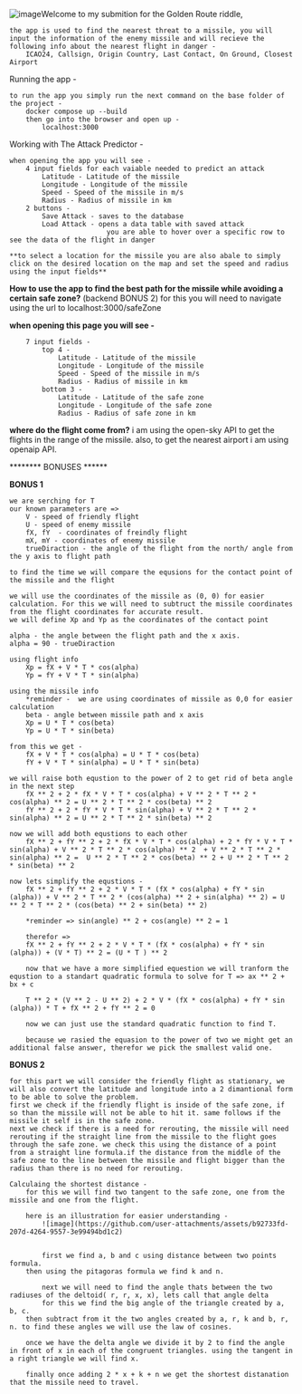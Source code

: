 ![image](https://github.com/user-attachments/assets/af25de27-5328-4839-82d7-7b55f0c41417)Welcome to my submition for the Golden Route riddle, 

 	the app is used to find the nearest threat to a missile, you will input the information of the enemy missile and will recieve the following info about the nearest flight in danger -
  		ICAO24, Callsign, Origin Country, Last Contact, On Ground, Closest Airport

Running the app - 

	to run the app you simply run the next command on the base folder of the project - 
		docker compose up --build
    	then go into the browser and open up - 
        	localhost:3000

Working with The Attack Predictor - 

    when opening the app you will see - 
		4 input fields for each vaiable needed to predict an attack
  			Latitude - Latitude of the missile
	 		Longitude - Longitude of the missile
			Speed - Speed of the missile in m/s
   			Radius - Radius of missile in km
	  	2 buttons - 
			Save Attack - saves to the database
   			Load Attack - opens a data table with saved attack
	  					  	you are able to hover over a specific row to see the data of the flight in danger
		   
	**to select a location for the missile you are also abale to simply click on the desired location on the map and set the speed and radius using the input fields**
	 
**How to use the app to find the best path for the missile while avoiding a certain safe zone?**  (backend BONUS 2)
	for this you will need to navigate using the url to  localhost:3000/safeZone

   **when opening this page you will see -**

	 	7 input fields -
   			top 4 - 
				Latitude - Latitude of the missile
		 		Longitude - Longitude of the missile
				Speed - Speed of the missile in m/s
	   			Radius - Radius of missile in km
	   		bottom 3 -
				Latitude - Latitude of the safe zone
		 		Longitude - Longitude of the safe zone
	   			Radius - Radius of safe zone in km

**where do the flight come from?**
	i am using the open-sky API to get the flights in the range of the missile.
	also, to get the nearest airport i am using openaip API.

	  		
******** BONUSES ******

**BONUS 1**

 	we are serching for T
	our known parameters are =>
 		V - speed of friendly flight
   		U - speed of enemy missile 
	 	fX, fY  - coordinates of freindly flight
   		mX, mY - coordinates of enemy missile
	 	trueDiraction - the angle of the flight from the north/ angle from the y axis to flight path
   
	to find the time we will compare the equsions for the contact point of the missile and the flight 

	we will use the coordinates of the missile as (0, 0) for easier calculation. For this we will need to subtruct the missile coordinates from the flight coordinates for accurate result.
  	we will define Xp and Yp as the coordinates of the contact point

	alpha - the angle between the flight path and the x axis. 
 	alpha = 90 - trueDiraction
  
	using flight info
		Xp = fX + V * T * cos(alpha)
  		Yp = fY + V * T * sin(alpha)

 	using the missile info	
  		*reminder -  we are using coordinates of missile as 0,0 for easier calculation 
  		beta - angle between missile path and x axis
  		Xp = U * T * cos(beta)
		Yp = U * T * sin(beta)

  	from this we get - 
		fX + V * T * cos(alpha) = U * T * cos(beta)
  		fY + V * T * sin(alpha) = U * T * sin(beta)

 	we will raise both equstion to the power of 2 to get rid of beta angle in the next step
  		fX ** 2 + 2 * fX * V * T * cos(alpha) + V ** 2 * T ** 2 * cos(alpha) ** 2 = U ** 2 * T ** 2 * cos(beta) ** 2
		fY ** 2 + 2 * fY * V * T * sin(alpha) + V ** 2 * T ** 2 * sin(alpha) ** 2 = U ** 2 * T ** 2 * sin(beta) ** 2

  	now we will add both equstions to each other 
   		fX ** 2 + fY ** 2 + 2 * fX * V * T * cos(alpha) + 2 * fY * V * T * sin(alpha) + V ** 2 * T ** 2 * cos(alpha) ** 2  + V ** 2 * T ** 2 * sin(alpha) ** 2 =  U ** 2 * T ** 2 * cos(beta) ** 2 + U ** 2 * T ** 2 * sin(beta) ** 2

  	now lets simplify the equstions - 
   		fX ** 2 + fY ** 2 + 2 * V * T * (fX * cos(alpha) + fY * sin (alpha)) + V ** 2 * T ** 2 * (cos(alpha) ** 2 + sin(alpha) ** 2) = U ** 2 * T ** 2 * (cos(beta) ** 2 + sin(beta) ** 2)

   		*reminder => sin(angle) ** 2 + cos(angle) ** 2 = 1

  		therefor =>
		fX ** 2 + fY ** 2 + 2 * V * T * (fX * cos(alpha) + fY * sin (alpha)) + (V * T) ** 2 = (U * T ) ** 2

		now that we have a more simplified equestion we will tranform the equstion to a standart quadratic formula to solve for T => ax ** 2 + bx + c

  		T ** 2 * (V ** 2 - U ** 2) + 2 * V * (fX * cos(alpha) + fY * sin (alpha)) * T + fX ** 2 + fY ** 2 = 0

 		now we can just use the standard quadratic function to find T.

   		because we rasied the equasion to the power of two we might get an additional false answer, therefor we pick the smallest valid one.
  		

**BONUS 2**

 	for this part we will consider the friendly flight as stationary, we will also convert the latitude and longitude into a 2 dimantional form to be able to solve the problem.
  	first we check if the friendly flight is inside of the safe zone, if so than the missile will not be able to hit it. same follows if the missile it self is in the safe zone.
   	next we check if there is a need for rerouting, the missile will need rerouting if the straight line from the missile to the flight goes through the safe zone. we check this using the distance of a point 	from a straight line formula.if the distance from the middle of the safe zone to the line between the missile and flight bigger than the radius than there is no need for rerouting.

	Calculaing the shortest distance - 
 		for this we will find two tangent to the safe zone, one from the missile and one from the flight.

		here is an illustration for easier understanding - 
  			![image](https://github.com/user-attachments/assets/b92733fd-207d-4264-9557-3e99494bd1c2)

  
      		first we find a, b and c using distance between two points formula.
		then using the pitagoras formula we find k and n.

    		next we will need to find the angle thats between the two radiuses of the deltoid( r, r, x, x), lets call that angle delta
      		for this we find the big angle of the triangle created by a, b, c.
		then subtract from it the two angles created by a, r, k and b, r, n. to find these angles we will use the law of cosines.
  		
		once we have the delta angle we divide it by 2 to find the angle in front of x in each of the congruent triangles. using the tangent in a right triangle we will find x.

  		finally once adding 2 * x + k + n we get the shortest distanation that the missile need to travel.

	
